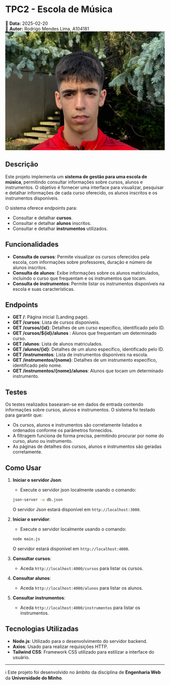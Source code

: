 # TPC2 - Escola de Música

📅 **Data:** 2025-02-20  
👤 **Autor:** Rodrigo Mendes Lima, A104181  
![Foto](../Images/foto.jpg)  

## Descrição

Este projeto implementa um **sistema de gestão para uma escola de música**, permitindo consultar informações sobre cursos, alunos e instrumentos. O objetivo é fornecer uma interface para visualizar, pesquisar e detalhar informações de cada curso oferecido, os alunos inscritos e os instrumentos disponíveis.

O sistema oferece endpoints para:
- Consultar e detalhar **cursos**.
- Consultar e detalhar **alunos** inscritos.
- Consultar e detalhar **instrumentos** utilizados.

## Funcionalidades

- **Consulta de cursos**: Permite visualizar os cursos oferecidos pela escola, com informações sobre professores, duração e número de alunos inscritos.
- **Consulta de alunos**: Exibe informações sobre os alunos matriculados, incluindo o curso que frequentam e os instrumentos que tocam.
- **Consulta de instrumentos**: Permite listar os instrumentos disponíveis na escola e suas características.

## Endpoints

- **GET /**: Página inicial (Landing page).
- **GET /cursos**: Lista de cursos disponíveis.
- **GET /cursos/{id}**: Detalhes de um curso específico, identificado pelo ID.
- **GET /cursos/${id}/alunos** : Alunos que frequentam um determinado curso.
- **GET /alunos**: Lista de alunos matriculados.
- **GET /alunos/{id}**: Detalhes de um aluno específico, identificado pelo ID.
- **GET /instrumentos**: Lista de instrumentos disponíveis na escola.
- **GET /instrumentos/{nome}**: Detalhes de um instrumento específico, identificado pelo nome.
- **GET /instrumentos/{nome}/alunos**: Alunos que tocam um determinado instrumento.


## Testes

Os testes realizados basearam-se em dados de entrada contendo informações sobre cursos, alunos e instrumentos. O sistema foi testado para garantir que:

- Os cursos, alunos e instrumentos são corretamente listados e ordenados conforme os parâmetros fornecidos.
- A filtragem funciona de forma precisa, permitindo procurar por nome do curso, aluno ou instrumento.
- As páginas de detalhes dos cursos, alunos e instrumentos são geradas corretamente.

## Como Usar

1. **Iniciar o servidor Json**:
    - Execute o servidor json localmente usando o comando:
    ```bash
    json-server -w db.json
    ```
    O servidor Json estará disponível em `http://localhost:3000`.

2. **Iniciar o servidor**:
    - Execute o servidor localmente usando o comando:
    ```bash
    node main.js
    ```
    O servidor estará disponível em `http://localhost:4000`.

3. **Consultar cursos**:
    - Aceda `http://localhost:4000/cursos` para listar os cursos.

4. **Consultar alunos**:
    - Aceda `http://localhost:4000/alunos` para listar os alunos.

5. **Consultar instrumentos**:
    - Aceda `http://localhost:4000/instrumentos` para listar os instrumentos.

## Tecnologias Utilizadas

- **Node.js**: Utilizado para o desenvolvimento do servidor backend.
- **Axios**: Usado para realizar requisições HTTP.
- **Tailwind CSS**: Framework CSS utilizado para estilizar a interface do usuário.

---

ℹ️ Este projeto foi desenvolvido no âmbito da disciplina de **Engenharia Web** da **Universidade do Minho**.
